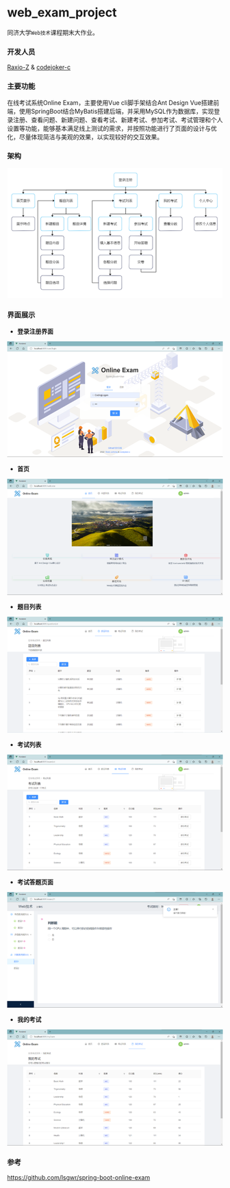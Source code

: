 # web_exam_project
同济大学`Web技术`课程期末大作业。

### 开发人员
<a href="https://github.com/Raxio-Z">Raxio-Z</a>
&
<a href="https://github.com/codejoker-c">codejoker-c</a>
### 主要功能
在线考试系统Online Exam，主要使用Vue cli脚手架结合Ant Design Vue搭建前端，使用SpringBoot结合MyBatis搭建后端，并采用MySQL作为数据库，实现登录注册、查看问题、新建问题、查看考试、新建考试、参加考试、考试管理和个人设置等功能，能够基本满足线上测试的需求，并按照功能进行了页面的设计与优化，尽量体现简洁与美观的效果，以实现较好的交互效果。
### 架构
![img_1.png](frontend/src/assets/img_1.png)
### 界面展示
* **登录注册界面**

![img.png](frontend/src/assets/img_6.png)
* **首页**

![img_1.png](frontend/src/assets/img_7.png)
* **题目列表**

![img_2.png](frontend/src/assets/img_2.png)
* **考试列表**

![img_3.png](frontend/src/assets/img_3.png)
* **考试答题页面**

![img_4.png](frontend/src/assets/img_4.png)
* **我的考试**

![img_5.png](frontend/src/assets/img_5.png)
### 参考
https://github.com/lsgwr/spring-boot-online-exam
